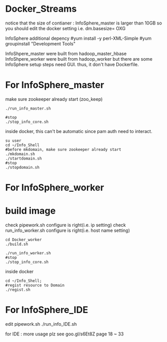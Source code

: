 # Docker_Streams

notice that the size of contianer : InfoSphere_master is larger than 10GB
so you should edit the docker setting i.e. dm.basesize= OXG

InfoSphere additional depency
#yum install -y perl-XML-Simple
#yum groupinstall "Development Tools"

InfoShpere_master were built from hadoop_master_hbase
InfoShpere_worker were built from hadoop_worker
but there are some InfoSphere setup steps need GUI.
thus, it don't have Dockerfile.



# For InfoSphere_master
make sure zookeeper already start (zoo_keep)

```
./run_info_master.sh

#stop
./stop_info_core.sh
```

inside docker, this can't be automatic
since pam auth need to interact.
```
su user
cd ~/Info_Shell
#before mkdomain, make sure zookeeper already start
./mkdomain.sh
./startdomain.sh
#stop
./stopdomain.sh
```



# For InfoSphere_worker
# build image
check pipework.sh configure is right(i.e. ip setting)
check run_info_worker.sh configure is right(i.e. host name setting)

```
cd Docker_worker
./build.sh
```

```
./run_info_worker.sh
#stop
./stop_info_core.sh
```

inside docker
```
cd ~/Info_Shell;
#regist resource to Domain
./regist.sh
```


# For InfoSphere_IDE
edit pipework.sh
./run_info_IDE.sh

for IDE : more usage plz see
goo.gl/s6Et8Z
page 18 ~ 33

